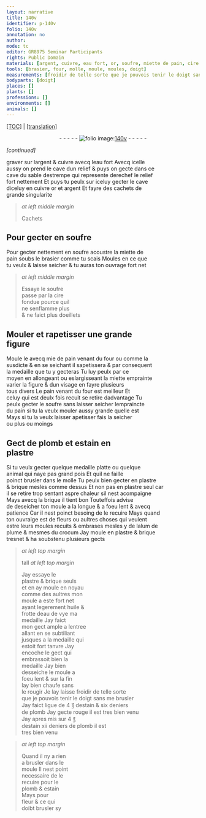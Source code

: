```yaml
---
layout: narrative
title: 140v
identifier: p-140v
folio: 140v
annotation: no
author:
mode: tc
editor: GR8975 Seminar Participants
rights: Public Domain
materials: [argent, cuivre, eau fort, or, soufre, miette de pain, cire fondue, mie de pain, miette, pain, plomb, estain, plastre, brique, alum de plume, crocum, huile, eau de vye]
tools: [brasier, four, molle, moule, moules, doigt]
measurements: [froidir de telle sorte que je pouvois tenir le doigt sans me brusler, ℥, deniers]
bodyparts: [doigt]
places: []
plants: []
professions: []
environments: []
animals: []
---
```


 <p><a href="{{ site.baseurl }}/diplomatic/">[TOC]</a> | <a href="{{ site.baseurl }}/texts/p-140v_tl/" target="_blank">[translation]</a></p><div class="folio" align="center">- - - - - <a href="http://gallica.bnf.fr/ark:/12148/btv1b10500001g/f286.item.r=" target="_blank"><img src="https://cu-mkp.github.io/2017-workshop-edition/assets/photo-icon.png" alt="folio image: " style="display:inline-block; margin-bottom:-3px;"/>140v</a> - - - - - </div>  
 
*[continued]*
  
 graver sur l<span class="m">argent</span> & <span class="m">cuivre</span> avecq l<span class="m">eau fort</span> Avecq icelle<br/> aussy on prend le cave dun relief & puys on gecte dans ce<br/> cave du sable destrempe qui represente derechef le relief<br/> fort nettem<span class="exp">ent</span> Et puys tu peulx sur iceluy gecter le cave<br/> diceluy en <span class="m">cuivre</span> <span class="m">or</span> et <span class="m">argent</span> Et fayre des cachets de<br/> grande singularite
 
 
> *at left middle margin*
> 
> 
> Cachets
 
 
 
  

## Pour gecter en <span class="m">soufre</span>

 
 Pour gecter nettement en <span class="m">soufre</span> acoustre la <span class="m">miette de<br/> pain</span> soubs le <span class="tl">brasier</span> comme tu scais Moules en ce que<br/> tu veulx & laisse seicher & tu auras ton ouvrage fort net
 
> *at left middle margin*
> 
> 
>   Essaye le <span class="m">soufre</span><br/> passe par la <span class="m">cire<br/> fondue</span> pource quil<br/> ne senflamme plus<br/> & ne faict plus doeillets
 
 
  

## Mouler et rapetisser une grande<br/> figure

 
 Moule le avecq <span class="m">mie de pain</span> venant du <span class="tl">four</span> ou co<span class="exp">mm</span>e la<br/> susdicte & en se seichant il sapetissera & par consequent<br/> la medaille que tu y gecteras Tu <span class="del">luy</span> peulx par ce<br/> moyen en allongeant ou eslargisseant la <span class="m">miette</span> emprainte<br/> varier la figure & dun visage en fayre plusieurs<br/> tous divers Le <span class="m">pain</span> venant du <span class="tl">four</span> est meilleur Et<br/> celuy qui est deulx fois recuit se retire dadvantage Tu<br/> peulx gecter le <span class="m">soufre</span> sans laisser seicher lempraincte<br/> du <span class="m">pain</span> si tu la veulx mouler aussy grande quelle est<br/> Mays si tu la veulx laisser apetisser fais la seicher<br/> ou plus ou moings
 
 
  

## Gect de <span class="m">plomb</span> et <span class="m">estain</span> en<br/> <span class="m">plastre</span>

 
 Si tu veulx gecter quelque medaille platte ou quelque<br/> animal qui naye pas grand pois Et quil ne faille<br/> poinct brusler dans le <span class="tl">molle</span> Tu peulx bien gecter en <span class="m">plastre</span><br/> & <span class="m">brique</span> mesles co<span class="exp">mm</span>e dessus Et non pas en <span class="m">plastre</span> seul car<br/> il se retire trop sentant aspre chaleur sil nest acompaigne<br/> Mays avecq la <span class="m">brique</span> il tient bon Touteffois advise<br/> de deseicher ton <span class="tl">moule</span> a la longue & a foeu lent & avecq<br/> patience Car il nest poinct besoing de le recuire Mays qua<span class="exp">n</span>d<br/> ton ouvraige est de fleurs ou aultres choses qui veulent<br/> <span class="del">estre</span> leurs <span class="tl">moules</span> recuits & embrases mesles y de l<span class="m">alum de<br/> plume</span> & mesmes du <span class="m">crocum</span> Jay moule en <span class="m">plastre</span> & <span class="m">brique</span><br/> tresnet & ha soubstenu plusieurs gects
 
> *at left top margin*
> 
> 
>   tall 
> *at left top margin*
> 
> 
> Jay essaye
 le<br/> <span class="m">plastre</span> & <span class="m">brique</span> seuls<br/> et en ay moule en noyau<br/> co<span class="exp">mm</span>e des aultres mon<br/> <span class="tl">moule</span> a este fort net<br/> ayant legerem<span class="exp">ent</span> <span class="m">huile</span> &<br/> frotte d<span class="m">eau de vye</span> ma<br/> medaille Jay faict<br/> mon gect ample a lentree<br/> allant en se subtiliant<br/> jusques a la medaille qui<br/> estoit fort tanvre Jay<br/> encoche le gect qui<br/> embrassoit bien la<br/> medaille Jay bien<br/> desseiche le <span class="tl">moule</span> a<br/> foeu lent & sur la fin<br/> lay bien chaufe sans<br/> le rougir Je lay laisse <span class="ms">froidir <span class="sn">de telle sorte<br/> que je pouvois tenir le <span class="tl"><span class="bp">doigt</span></span> sans me brusler</span></span><br/> Jay faict ligue de 4 <span class="ms">℥</span> d<span class="m">estain</span> & six <span class="ms">deniers</span><br/> de <span class="m">plomb</span> Jay gecte rouge il est tres bien venu<br/> Jay apres mis sur 4 <span class="ms">℥</span><br/> d<span class="m">estain</span> xii <span class="ms">deniers</span> de <span class="m">plomb</span> il est<br/> tres bien venu
 
> *at left top margin*
> 
> 
>   Quand il ny a rien<br/> a brusler dans le<br/> <span class="tl">moule</span> Il nest point<br/> necessaire de le<br/> recuire pour le<br/> <span class="m">plomb</span> & <span class="m">estain</span><br/> Mays pour<br/> fleur & ce qui<br/> doibt brusler sy
 
 